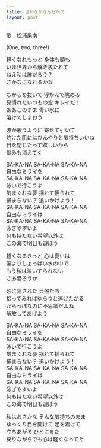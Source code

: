 ```yaml
---
title: さかなかなんだか？
layout: post
---
```

歌：<a class="kanan">松浦果南</a>

<p><a class="kanan">(One, two, three!)</a></p>

<p><a class="kanan">軽くなれもっと 身体も頭も<br />
いま世界から解き放たれて<br />
ねえ私は誰だろう？<br />
さかなになれるかな</a></p>

<p><a class="kanan">ちからを抜いて 浮かんで眺める<br />
見慣れたいつもの空 キレイだ！<br />
ああこのまま 青い水に<br />
溶けてしまおう</a></p>

<p><a class="kanan">波か歌うように 寄せて引いて<br />
灼けた肌にはひんやりと気持ちいいね<br />
目を閉じたって眩しいから<br />
悩みも消えてく</a></p>

<p><a class="kanan">SA-KA-NA SA-KA-NA SA-KA-NA<br />
自由なミライを<br />
SA-KA-NA SA-KA-NA SA-KA-NA<br />
泳いで行こうよ<br />
気まぐれな夢 揺れて揺られて<br />
捕まらない？ 追いかけよう！<br />
SA-KA-NA SA-KA-NA SA-KA-NA<br />
自由なミライは<br />
SA-KA-NA SA-KA-NA SA-KA-NA<br />
泳ぎやすいよ<br />
何も持たない希望以外は<br />
この海で明日も遊ぼう</a></p>

<p><a class="kanan">軽くなるきっと 心は憂いは<br />
涙よりしょっぱい水の中で<br />
もう私は泣いてられない<br />
さあ潜ろうか</a></p>

<p><a class="kanan">砂に隠された 貝殻たち<br />
拾ってみればゆらりと逃げたがる<br />
からっぽなのに不思議だよね<br />
解放してあげよう</a></p>

<p><a class="kanan">SA-KA-NA SA-KA-NA SA-KA-NA<br />
自由なミライを<br />
SA-KA-NA SA-KA-NA SA-KA-NA<br />
泳いで行こうよ<br />
気まぐれな夢 揺れて揺られて<br />
捕まらない？ 追いかけよう！<br />
SA-KA-NA SA-KA-NA SA-KA-NA<br />
自由なミライは<br />
SA-KA-NA SA-KA-NA SA-KA-NA<br />
泳ぎやすいよ<br />
何も持たない希望以外は<br />
この海で明日も遊ぼう</a></p>

<p><a class="kanan">私はおさかな そんな気持ちのまま<br />
ゆっくり目を開けて 足を着けて<br />
立ちあがる ひとにまた<br />
戻りながらでも心は軽くなってた</a></p>